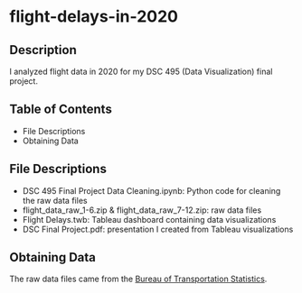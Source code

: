 # flight-delays-in-2020
## Description
I analyzed flight data in 2020 for my DSC 495 (Data Visualization) final project.

## Table of Contents
- File Descriptions
- Obtaining Data

## File Descriptions
- DSC 495 Final Project Data Cleaning.ipynb: Python code for cleaning the raw data files
- flight_data_raw_1-6.zip & flight_data_raw_7-12.zip: raw data files
- Flight Delays.twb: Tableau dashboard containing data visualizations
- DSC Final Project.pdf: presentation I created from Tableau visualizations


## Obtaining Data
The raw data files came from the [Bureau of Transportation Statistics](https://www.transtats.bts.gov/Fields.asp?gnoyr_VQ=FGJ).
